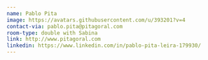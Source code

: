 ```yaml
---
name: Pablo Pita
image: https://avatars.githubusercontent.com/u/393201?v=4
contact-via: pablo.pita@pitagoral.com
room-type: double with Sabina
link: http://www.pitagoral.com
linkedin: https://www.linkedin.com/in/pablo-pita-leira-179930/
---
```

